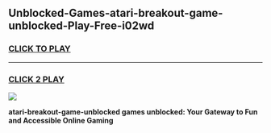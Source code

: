 
## Unblocked-Games-atari-breakout-game-unblocked-Play-Free-i02wd
<h3>
<a href="https://premium76.site?title=atari-breakout-game-unblocked&ref=18A">CLICK TO PLAY</a></h3>
<hr>

<h3>
<a href="https://premium76.site?title=atari-breakout-game-unblocked&ref=18A">CLICK 2 PLAY</a>
  
</h3>

<a href="https://premium76.site?title=atari-breakout-game-unblocked&ref=18A"><img src="https://clearcache.store/games.png"></a>


**atari-breakout-game-unblocked games unblocked: Your Gateway to Fun and Accessible Online Gaming**
